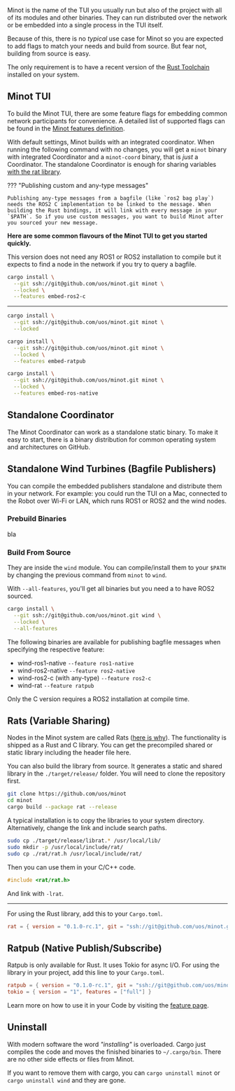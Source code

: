 Minot is the name of the TUI you usually run but also of the project with all of its modules and other binaries. They can run distributed over the network or be embedded into a single process in the TUI itself.

Because of this, there is no *typical* use case for Minot so you are expected to add flags to match your needs and build from source. But fear not, building from source is easy.


The only requirement is to have a recent version of the [Rust Toolchain](https://www.rust-lang.org/tools/install) installed on your system.

## Minot TUI

To build the Minot TUI, there are some feature flags for embedding common network participants for convenience. A detailed list of supported flags can be found in the [Minot features definition](https://github.com/uos/minot/blob/main/minot/Cargo.toml#L45).

With default settings, Minot builds with an integrated coordinator. When running the following command with no changes, you will get a `minot` binary with integrated Coordinator and a `minot-coord` binary, that is *just* a Coordinator. The standalone Coordinator is enough for sharing variables [with the rat library](./varshare.md#library).


??? "Publishing custom and any-type messages"

    Publishing any-type messages from a bagfile (like `ros2 bag play`) needs the ROS2 C implementation to be linked to the message. When building the Rust bindings, it will link with every message in your `$PATH`. So if you use custom messages, you want to build Minot after you sourced your new message.


**Here are some common flavours of the Minot TUI to get you started quickly.**

This version does not need any ROS1 or ROS2 installation to compile but it expects to find a node in the network if you try to query a bagfile.

~~~bash title="With ROS2 publisher (with any-type, needs sourced ROS2)"
cargo install \
  --git ssh://git@github.com/uos/minot.git minot \
  --locked \
  --features embed-ros2-c
~~~

---

~~~bash title="Minimal with embedded Coordinator - expects nodes in the network when publishing"
cargo install \
  --git ssh://git@github.com/uos/minot.git minot \
  --locked
~~~



~~~bash title="With Ratpub publisher (no any-type)"
cargo install \
  --git ssh://git@github.com/uos/minot.git minot \
  --locked \
  --features embed-ratpub
~~~


~~~bash title="With ROS1 and ROS2 publisher in the same process with no ROS installation (no any-type)"
cargo install \
  --git ssh://git@github.com/uos/minot.git minot \
  --locked \
  --features embed-ros-native
~~~

## Standalone Coordinator

The Minot Coordinator can work as a standalone static binary. To make it easy to start, there is a binary distribution for common operating system and architectures on GitHub.


## Standalone Wind Turbines (Bagfile Publishers)

You can compile the embedded publishers standalone and distribute them in your network. For example: you could run the TUI on a Mac, connected to the Robot over Wi-Fi or LAN, which runs ROS1 or ROS2 and the wind nodes.

### Prebuild Binaries
bla


### Build From Source

They are inside the `wind` module. You can compile/install them to your `$PATH` by changing the previous command from `minot` to `wind`.

With `--all-features`, you'll get all binaries but you need a to have ROS2 sourced.

~~~bash title="ROS1 and ROS2 publisher in the same process with no ROS installation (no any-type)"
cargo install \
  --git ssh://git@github.com/uos/minot.git wind \
  --locked \
  --all-features
~~~

The following binaries are available for publishing bagfile messages when specifying the respective feature:

- wind-ros1-native `--feature ros1-native`
- wind-ros2-native `--feature ros2-native`
- wind-ros2-c (with any-type) `--feature ros2-c`
- wind-rat `--feature ratpub`

Only the C version requires a ROS2 installation at compile time.

## Rats (Variable Sharing)

Nodes in the Minot system are called Rats ([here is why](./lore.md)). The functionality is shipped as a Rust and C library. You can get the precompiled shared or static library including the header file here.

You can also build the library from source. It generates a static and shared library in the `./target/release/` folder. You will need to clone the repository first.

~~~bash title="Build librat from source"
git clone https://github.com/uos/minot
cd minot
cargo build --package rat --release
~~~

A typical installation is to copy the libraries to your system directory. Alternatively, change the link and include search paths.

~~~bash
sudo cp ./target/release/librat.* /usr/local/lib/
sudo mkdir -p /usr/local/include/rat/
sudo cp ./rat/rat.h /usr/local/include/rat/
~~~

Then you can use them in your C/C++ code.
~~~C
#include <rat/rat.h>
~~~

And link with `-lrat`.

---

For using the Rust library, add this to your `Cargo.toml`.

~~~toml title="Cargo.toml"
rat = { version = "0.1.0-rc.1", git = "ssh://git@github.com/uos/minot.git" }
~~~

## Ratpub (Native Publish/Subscribe)

Ratpub is only available for Rust. It uses Tokio for async I/O.
For using the library in your project, add this line to your `Cargo.toml`.

~~~toml title="Cargo.toml"
ratpub = { version = "0.1.0-rc.1", git = "ssh://git@github.com/uos/minot.git" }
tokio = { version = "1", features = ["full"] }
~~~

Learn more on how to use it in your Code by visiting the [feature page](./pubsub.md).


## Uninstall

With modern software the word *"installing"* is overloaded. Cargo just compiles the code and moves the finished binaries to `~/.cargo/bin`. There are no other side effects or files from Minot.

If you want to remove them with cargo, you can `cargo uninstall minot` or `cargo uninstall wind` and they are gone.
